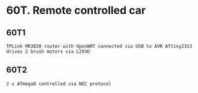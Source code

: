 # 60T.  Remote controlled car 

## 60T1

    TPLink MR3020 router with OpenWRT connected via USB to AVR ATtiny2313
    drives 2 brush motors via L293D

## 60T2

    2 x ATmega8 controlled via NEC protocol
